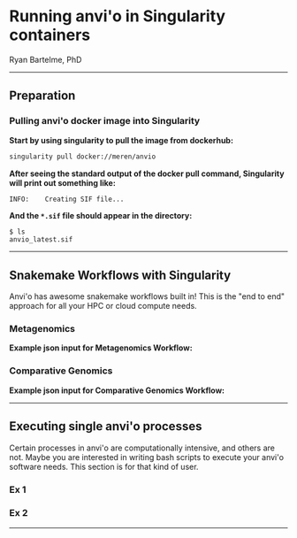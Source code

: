 # Running anvi'o in Singularity containers

Ryan Bartelme, PhD

---

## Preparation

### Pulling anvi'o docker image into Singularity

**Start by using singularity to pull the image from dockerhub:**

```bash
singularity pull docker://meren/anvio
```

**After seeing the standard output of the docker pull command, Singularity will print out something like:**
```bash
INFO:    Creating SIF file...
```

**And the `*.sif` file should appear in the directory:**
```
$ ls
anvio_latest.sif
```

---

## Snakemake Workflows with Singularity

Anvi'o has awesome snakemake workflows built in! This is the "end to end" approach for all your HPC or cloud compute needs.

### Metagenomics

**Example json input for Metagenomics Workflow:**

### Comparative Genomics

**Example json input for Comparative Genomics Workflow:**

---

## Executing single anvi'o processes

Certain processes in anvi'o are computationally intensive, and others are not. Maybe you are interested in writing bash scripts to execute your anvi'o software needs. This section is for that kind of user. 

### Ex 1

### Ex 2

---

